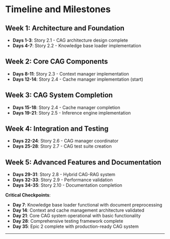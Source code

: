 # Timeline and Milestones

## Week 1: Architecture and Foundation
- **Days 1-3**: Story 2.1 - CAG architecture design complete
- **Days 4-7**: Story 2.2 - Knowledge base loader implementation

## Week 2: Core CAG Components
- **Days 8-11**: Story 2.3 - Context manager implementation
- **Days 12-14**: Story 2.4 - Cache manager implementation (start)

## Week 3: CAG System Completion
- **Days 15-18**: Story 2.4 - Cache manager completion
- **Days 19-21**: Story 2.5 - Inference engine implementation

## Week 4: Integration and Testing
- **Days 22-24**: Story 2.6 - CAG manager coordinator
- **Days 25-28**: Story 2.7 - CAG test suite creation

## Week 5: Advanced Features and Documentation
- **Days 29-31**: Story 2.8 - Hybrid CAG-RAG system
- **Days 32-33**: Story 2.9 - Performance validation
- **Days 34-35**: Story 2.10 - Documentation completion

**Critical Checkpoints**:
- **Day 7**: Knowledge base loader functional with document preprocessing
- **Day 14**: Context and cache management architecture validated
- **Day 21**: Core CAG system operational with basic functionality
- **Day 28**: Comprehensive testing framework complete
- **Day 35**: Epic 2 complete with production-ready CAG system

---
